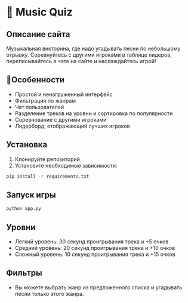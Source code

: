 # 🎵 Music Quiz

## Описание сайта
Музыкальная викторина, где надо угадывать песни по небольшому отрывку. Соревнуйтесь с другими игроками в таблице лидеров, переписывайтесь в чате на сайте и наслаждайтесь игрой!

## 🌟Особенности
- Простой и ненагруженный интерфейс
- Фильтрация по жанрам
- Чат пользователей
- Разделение треков на уровни и сортировка по популярности
- Соревнование с другими игроками
- Лидерборд, отображающий лучших игроков

## Установка
1. Клонируйте репозиторий
2. Установите необходимые зависимости:
```bash
pip install -r requirements.txt
```

## Запуск игры
```bash
python app.py
```

## Уровни
- Легкий уровень: 30 секунд проигрывания трека и +5 очков
- Средний уровень: 20 секунд проигрывания трека и +10 очков
- Сложный уровень: 10 секунд проигрывания трека и +15 очков

## Фильтры
- Вы можете выбрать жанр из предложенного списка и угадывать песни только этого жанра.
